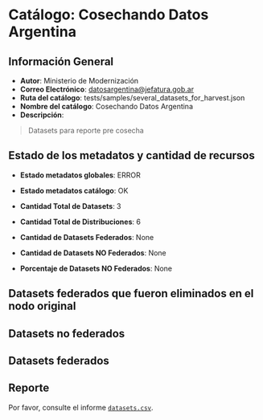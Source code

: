 
# Catálogo: Cosechando Datos Argentina

## Información General

- **Autor**: Ministerio de Modernización
- **Correo Electrónico**: datosargentina@jefatura.gob.ar
- **Ruta del catálogo**: tests/samples/several_datasets_for_harvest.json
- **Nombre del catálogo**: Cosechando Datos Argentina
- **Descripción**:

> Datasets para reporte pre cosecha

## Estado de los metadatos y cantidad de recursos

- **Estado metadatos globales**: ERROR
- **Estado metadatos catálogo**: OK
- **Cantidad Total de Datasets**: 3
- **Cantidad Total de Distribuciones**: 6

- **Cantidad de Datasets Federados**: None
- **Cantidad de Datasets NO Federados**: None
- **Porcentaje de Datasets NO Federados**: None

## Datasets federados que fueron eliminados en el nodo original



## Datasets no federados



## Datasets federados



## Reporte

Por favor, consulte el informe [`datasets.csv`](datasets.csv).
